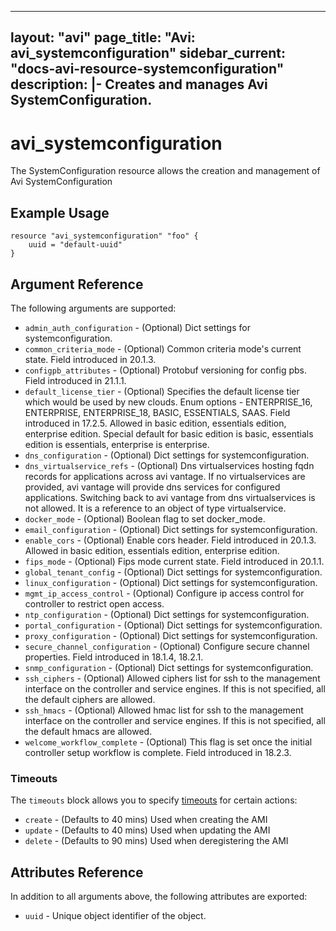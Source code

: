 <!--
    Copyright 2021 VMware, Inc.
    SPDX-License-Identifier: Mozilla Public License 2.0
-->
---
layout: "avi"
page_title: "Avi: avi_systemconfiguration"
sidebar_current: "docs-avi-resource-systemconfiguration"
description: |-
  Creates and manages Avi SystemConfiguration.
---

# avi_systemconfiguration

The SystemConfiguration resource allows the creation and management of Avi SystemConfiguration

## Example Usage

```hcl
resource "avi_systemconfiguration" "foo" {
    uuid = "default-uuid"
}
```

## Argument Reference

The following arguments are supported:

* `admin_auth_configuration` - (Optional) Dict settings for systemconfiguration.
* `common_criteria_mode` - (Optional) Common criteria mode's current state. Field introduced in 20.1.3.
* `configpb_attributes` - (Optional) Protobuf versioning for config pbs. Field introduced in 21.1.1.
* `default_license_tier` - (Optional) Specifies the default license tier which would be used by new clouds. Enum options - ENTERPRISE_16, ENTERPRISE, ENTERPRISE_18, BASIC, ESSENTIALS, SAAS. Field introduced in 17.2.5. Allowed in basic edition, essentials edition, enterprise edition. Special default for basic edition is basic, essentials edition is essentials, enterprise is enterprise.
* `dns_configuration` - (Optional) Dict settings for systemconfiguration.
* `dns_virtualservice_refs` - (Optional) Dns virtualservices hosting fqdn records for applications across avi vantage. If no virtualservices are provided, avi vantage will provide dns services for configured applications. Switching back to avi vantage from dns virtualservices is not allowed. It is a reference to an object of type virtualservice.
* `docker_mode` - (Optional) Boolean flag to set docker_mode.
* `email_configuration` - (Optional) Dict settings for systemconfiguration.
* `enable_cors` - (Optional) Enable cors header. Field introduced in 20.1.3. Allowed in basic edition, essentials edition, enterprise edition.
* `fips_mode` - (Optional) Fips mode current state. Field introduced in 20.1.1.
* `global_tenant_config` - (Optional) Dict settings for systemconfiguration.
* `linux_configuration` - (Optional) Dict settings for systemconfiguration.
* `mgmt_ip_access_control` - (Optional) Configure ip access control for controller to restrict open access.
* `ntp_configuration` - (Optional) Dict settings for systemconfiguration.
* `portal_configuration` - (Optional) Dict settings for systemconfiguration.
* `proxy_configuration` - (Optional) Dict settings for systemconfiguration.
* `secure_channel_configuration` - (Optional) Configure secure channel properties. Field introduced in 18.1.4, 18.2.1.
* `snmp_configuration` - (Optional) Dict settings for systemconfiguration.
* `ssh_ciphers` - (Optional) Allowed ciphers list for ssh to the management interface on the controller and service engines. If this is not specified, all the default ciphers are allowed.
* `ssh_hmacs` - (Optional) Allowed hmac list for ssh to the management interface on the controller and service engines. If this is not specified, all the default hmacs are allowed.
* `welcome_workflow_complete` - (Optional) This flag is set once the initial controller setup workflow is complete. Field introduced in 18.2.3.


### Timeouts

The `timeouts` block allows you to specify [timeouts](https://www.terraform.io/docs/configuration/resources.html#timeouts) for certain actions:

* `create` - (Defaults to 40 mins) Used when creating the AMI
* `update` - (Defaults to 40 mins) Used when updating the AMI
* `delete` - (Defaults to 90 mins) Used when deregistering the AMI

## Attributes Reference

In addition to all arguments above, the following attributes are exported:

* `uuid` -  Unique object identifier of the object.

